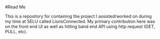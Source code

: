 #Read Me

This is a repository for containing the project I assisted/worked on during my time at SELU called LionsConnected. My primary contribution here was on the front end UI as well as hitting band end API using http request (GET, PULL, etc).
